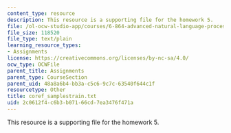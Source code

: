 ```yaml
---
content_type: resource
description: This resource is a supporting file for the homework 5.
file: /ol-ocw-studio-app/courses/6-864-advanced-natural-language-processing-fall-2005/2c0612f4c6b3b07166cd7ea3476f471a_coref_samplestrain.txt
file_size: 118520
file_type: text/plain
learning_resource_types:
- Assignments
license: https://creativecommons.org/licenses/by-nc-sa/4.0/
ocw_type: OCWFile
parent_title: Assignments
parent_type: CourseSection
parent_uid: 48a8a6b4-bb3a-c5c6-9c7c-63540f644c1f
resourcetype: Other
title: coref_samplestrain.txt
uid: 2c0612f4-c6b3-b071-66cd-7ea3476f471a
---
```

This resource is a supporting file for the homework 5.